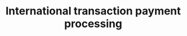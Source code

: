 ---
layout: home-page
name: home
title: International transaction payment processing
description: "Payvision offers global card acquiring for all your payment needs. Our processing platform delivers flexible, conversion-focused and data-driven solutions."

pageName: home
colorTheme: 'payvision-blue'
colorThemeHex: '#0a0d6a'

scripts:
  home: true
  clientLogoShowcase: true
  swiper: true

pageContent: 
  hero:
    pretitle: The payments platform for international commerce
    title: Enter new markets with ease
    subtitle: Payvision's platform helps businesses get global coverage, accept local payments and set up shop through one simple integration. Payments. We get it.​
    button-link:
      isExternal: false
      color: red_alt
      size: lg
      id: homeHeroContact
      buttonText: Chat with an expert
      url:  '/contact/sales/'
    video:
      teaserUrl: /assets/videos/home-hero.mp4
      fallbackMessage: Sorry, your browser doesn't support embedded videos.      
    clients:
      - item: mazda
      - item: random-logo
      - item: random-logo
      - item: random-logo
      - item: random-logo
      - item: candy-crush

  intro:
    title: Hop over every payment hurdle​
    list:
      - listItem:
        icon: illust-api
        midtitle: Online payments
        content:
          paragraphs:
          - item: Connect your webshop to our payment gateway with one simple API and support popular payment methods from 135 countries.
        link:
          linkText: Find out more
          direction: bottom
          color: blue
          scrollTo:
            target: home_op
      - listItem:
        icon: illust-sphere
        midtitle: Global acquiring
        content:
          paragraphs:
          - item: Get global coverage and lower transaction costs through one integration with our worldwide acquiring network.
        link:
          linkText: Find out more
          direction: bottom
          color: blue
          scrollTo:
            target: home_ga
      - listItem:
        icon: illust-cardpay
        midtitle: In-person payments
        content:
          paragraphs:
          - item: One partner for pan European POS coverage, access local card schemes and clear-cut reporting on all channels.
        link:
          linkText: Find out more
          direction: bottom
          color: blue
          scrollTo:
            target: home_pos

  onlinePayments:
    title: Expand internationally with confidence
    button-link-desktop:
      isExternal: false
      color: red
      size: lg
      id: homeOnlinePaymentsOPdesktop
      buttonText: Learn more
      url:  '/online-payments/'
    button-link-mobile:
      isExternal: false
      color: red_alt
      size: lg
      id: homeOnlinePaymentsOPmobile
      buttonText: Learn more
      url:  '/online-payments/'
    list:
    - listItem:
      title: Take your business anywhere
      content:
        paragraphs:
        - item: Accept payments from 135 countries and take your pick from the world's most popular alternative payment methods to add to your mix. You'll fit right in with the locals.
    - listItem:
      title: Automate fraud and risk management​
      content:
        paragraphs:
        - item: Prevent card-not-present scams and costly chargebacks with a machine learning anti-fraud solution that only allows your genuine customers through the gate.​
    - listItem:
      title: Progress with transparent insights​
      content:
        paragraphs:
        - item: Follow the sun reporting gives you clarity over your payment activities across every channel and market. Allowing you to see what works and set your next direction.

  globalAcquiring:
    title: Serve cross-border clients with one solution
    list:
      - listItem:
        title: Get worldwide coverage
        content:
          paragraphs:
          - item: Scale your client base and improve your bottom line. No need to manage multiple platforms, partners, or packages – access our global acquiring network via a single integration.
      - listItem:
        title: Accept any currency
        content:
          paragraphs:
          - item: With us, you can support over 150 transaction currencies (that's almost every currency in the world) and scale in any region you want.​
      - listItem:
        title: Secure tokenization
        content:
          paragraphs:
          - item: Offer your clients the most reliable payment methods. With Apple Pay, Google Pay, and Samsung Pay, tokenization ensures sensitive data will always be kept safe and sound.
    button-link:
      isExternal: false
      color: green_alt
      size: lg
      id: homeglobalAcquiringGA
      buttonText: Learn more
      url:  '/global-card-acquiring/'          

  pos:
    title: Combine all your customer touchpoints
    button-link-desktop:
      isExternal: false
      color: blue
      size: lg
      id: homePointofsaleOPdesktop
      buttonText: Learn more
      url:  '/pos/'
    button-link-mobile:
      isExternal: false
      color: blue_alt
      size: lg
      id: homePointofsaleOPmobile
      buttonText: Learn more
      url:  '/pos/'
    list:
    - listItem:
      title: POS set up
      content:
        paragraphs:
        - item: Your one-stop-shop for pan European coverage. No need for multiple partners, we can help you get set up with POS hardware and software so you can launch in new markets faster.​
    - listItem:
      title: Multi-channel mix
      content:
        paragraphs:
        - item: One solution that supports multiple ways to pay both on and offline. Impress customers with a faster service and help them feel right at home, whatever channel they're shopping on.
    - listItem:
      title: Personalized experience
      content:
        paragraphs:
        - item: Our reporting tool puts you in the luxury box over your playing field. Easily see which customers are paying where and personalize their journey.

  partners:
    slides:
      - slide:
        backgroundColor: '#be3c50'
        icon:
          name: logo-onthatass
          viewbox: '0 0 179 20'
          width: 269
          height: 30
        title:
          content: "“We're now able to full-fill our international growth plans with the new solution. It's nice to have the Payvision team on our side!”"
          color: '#FFFFFF'
        caption:
          content: "Julia Marcolina, General Manager ON THAT ASS"
          color: '#ffc882'
        link:
          linkText: Read more
          direction: right
          color: mustard-yellow
          url: '/payment-insights/case-study/on-that-ass-pairs-with-payvision-for-flawless-recurring-payments/' 
      - slide:
        backgroundColor: '#3237BE'
        icon:
          name: logo-selina
          viewbox: '0 0 120 36'
          width: 120
          height: 36
        title:
          content: "“We bolstered our payment strategy by unifying all our channels and achieved a quantifiable cost optimization.”"
          color: '#FFFFFF'
        caption:
          content: "John Santrizos, Director Treasury at Selina"
          color: '#B9DCFF'
        link:
          linkText: Read more
          direction: right
          color: baby-blue
          url: '/payment-insights/case-study/developing-a-future-proof-payments-solution-for-selina/' 
      - slide:
        backgroundColor: '#007364'
        icon:
          name: logo-mazda
          viewbox: '0 0 152 30'
          width: 222
          height: 42
        title:
          content: "“It was refreshing to work with such a forward-thinking company that’s equipped with the right tools and technology to create custom solutions.”"
          color: '#FFFFFF'
        caption:
          content: "Bart Mathot, Head of Commercial Customer Experience at Mazda Motor Europe"
          color: '#C8FFE1'
        link:
          linkText: Read more
          direction: right
          color: pastel-green
          url: '/payment-insights/case-study/mazda-teams-up-with-payvision-for-seamless-payments/' 
      - slide:
        backgroundColor: '#FF6200'
        icon:
          name: logo-white-ing-lion
          viewbox: '0 0 155 39'
          width: 155
          height: 38    
        title:
          content: "Get the best of both worlds"
          color: '#FFFFFF'
        plainText:
          content: "In 2018, banking and fintech united to form a unique payment processing team. ING brings lending and working capital solutions with a global network. While Payvision adds an all-in-one payment processing platform."
          color: '#000000'


  paymentInsights:
    title: Get the latest payment insights

  outro:
    title: Our experts can get you started
    text: To get the ball rolling, hit the button below, fill in the form and our experts will be in touch​
    image:
      placeholder:
        proportion: 132
        color: '#c8ffe1'
      alt: "Picture of Jamil Fatih and Geerard on a pastel green background"
      title: "Jamil Fatih and Geerard" 
      src:
        path: /assets/img/people/jamil_fatih_geerard.jpg
        width: 1x
      srcset:
        - path: /assets/img/people/jamil_fatih_geerard.jpg
          width: 1x
        - path: /assets/img/people/jamil_fatih_geerard.jpg
          width: 2x 
    button-link:
      isExternal: false
      color: green
      size: lg
      buttonText: Chat with an expert
      id: homeOutroContact
      classes:
        - class: outro_home-btn
      url: /contact/sales/    
---